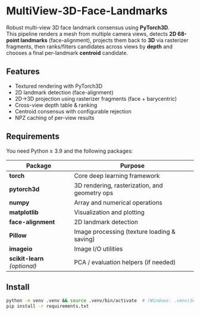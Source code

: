 # MultiView-3D-Face-Landmarks

Robust multi-view 3D face landmark consensus using **PyTorch3D**.  
This pipeline renders a mesh from multiple camera views, detects **2D 68-point landmarks** (face-alignment), projects them back to **3D** via rasterizer fragments, then ranks/filters candidates across views by **depth** and chooses a final per-landmark **centroid** candidate.

## Features
- Textured rendering with PyTorch3D
- 2D landmark detection (face-alignment)
- 2D→3D projection using rasterizer fragments (face + barycentric)
- Cross-view depth table & ranking
- Centroid consensus with configurable rejection
- NPZ caching of per-view results

## Requirements

You need Python ≥ 3.9 and the following packages:

| Package | Purpose |
|--------|--------|
| **torch** | Core deep learning framework |
| **pytorch3d** | 3D rendering, rasterization, and geometry ops |
| **numpy** | Array and numerical operations |
| **matplotlib** | Visualization and plotting |
| **face-alignment** | 2D landmark detection |
| **Pillow** | Image processing (texture loading & saving) |
| **imageio** | Image I/O utilities |
| **scikit-learn** *(optional)* | PCA / evaluation helpers (if needed) |

## Install
```bash
python -m venv .venv && source .venv/bin/activate  # (Windows: .venv\Scripts\activate)
pip install -r requirements.txt
